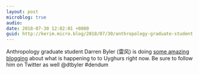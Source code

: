 ```yaml
---
layout: post
microblog: true
audio: 
date: 2018-07-30 12:02:01 +0800
guid: http://kerim.micro.blog/2018/07/30/anthropology-graduate-student.html
---
```

Anthropology graduate student Darren Byler (雷风) is doing [some amazing blogging](https://livingotherwise.com/) about what is happening to to Uyghurs right now. Be sure to follow him on Twitter as well @dtbyler #dendum 
